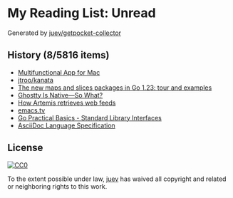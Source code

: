 # My Reading List: Unread

Generated by [juev/getpocket-collector](https://github.com/juev/getpocket-collector)

## History (8/5816 items)

- [Multifunctional App for Mac](https://app1piece.com/)
- [jtroo/kanata](https://github.com/jtroo/kanata)
- [The new maps and slices packages in Go 1.23: tour and examples](https://dolthub.com/blog/2024-12-20-collection-functions-in-go-1-23/)
- [Ghostty Is Native—So What?](https://gpanders.com/blog/ghostty-is-native-so-what/)
- [How Artemis retrieves web feeds](https://jamesg.blog/2024/12/21/how-artemis-retrieves-web-feeds/)
- [emacs.tv](http://emacs.tv)
- [Go Practical Basics - Standard Library Interfaces](https://tomjowitt.com/posts/go-standard-library-interfaces/)
- [AsciiDoc Language Specification](https://batsov.com/articles/2024/02/22/asciidoc-language-specification/)

## License

[![CC0](https://mirrors.creativecommons.org/presskit/buttons/88x31/svg/cc-zero.svg)](https://creativecommons.org/publicdomain/zero/1.0/)

To the extent possible under law, [juev](https://github.com/juev) has waived all copyright and related or neighboring rights to this work.
